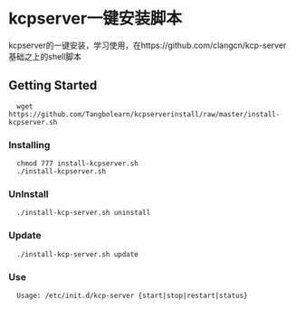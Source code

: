 # kcpserver一键安装脚本

kcpserver的一键安装，学习使用，在https://github.com/clangcn/kcp-server 基础之上的shell脚本

## Getting Started

```
  wget https://github.com/Tangbolearn/kcpserverinstall/raw/master/install-kcpserver.sh
```

### Installing

```
  chmod 777 install-kcpserver.sh
  ./install-kcpserver.sh
```
### UnInstall
```
  ./install-kcp-server.sh uninstall
```
### Update
```
  ./install-kcp-server.sh update
```
### Use
```
  Usage: /etc/init.d/kcp-server {start|stop|restart|status}
```
